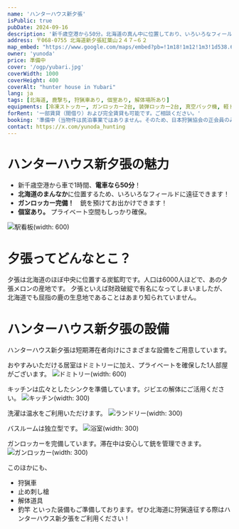 ```yaml
---
name: 'ハンターハウス新夕張'
isPublic: true
pubDate: 2024-09-16
description: '新千歳空港から50分。北海道の真ん中に位置しており、いろいろなフィールドに遠征できます。猟車あります。'
address: 〒068-0755 北海道新夕張紅葉山２４７−６２
map_embed: "https://www.google.com/maps/embed?pb=!1m18!1m12!1m3!1d538.6244955196777!2d142.03461829901698!3d42.93895004084584!2m3!1f0!2f0!3f0!3m2!1i1024!2i768!4f13.1!3m3!1m2!1s0x5f74c1aad6971645%3A0x7aa5755014fabbdd!2z44OP44Oz44K_44O844OP44Km44K55aSV5by1!5e1!3m2!1sja!2sjp!4v1724611660591!5m2!1sja!2sjp"
owner: 'yunoda'
price: 準備中
cover: '/ogp/yubari.jpg'
coverWidth: 1000
coverHeight: 400
coverAlt: "hunter house in Yubari"
lang: ja
tags: [北海道, 鹿撃ち, 狩猟車あり, 個室あり, 解体場所あり]
equipments: [冷凍ストッカー, ガンロッカー2台, 装弾ロッカー2台, 真空パック機, 軽トラック, 解体道具, 浴室完備, 汲み取りトイレ, 渓流釣り装備, カセットガスコンロ, 洗濯機, 駐車場2台]
forRent: '一部賃貸（間借り）および完全賃貸も可能です。ご相談ください。'
booking: '準備中（当物件は民泊事業ではありません。そのため、日本狩猟協会の正会員のみ利用できます。）' 
contact: https://x.com/yunoda_hunting
---
```


# ハンターハウス新夕張の魅力

- 新千歳空港から車で1時間、**電車なら50分**！
- **北海道のまんなか**に位置するため、いろいろなフィールドに遠征できます！
- **ガンロッカー完備！**　銃を預けてお出かけできます！
- **個室あり。** プライベート空間もしっかり確保。


![駅看板](@/content/house/img/yubari/yubari_town.jpg)(width: 600)

# 夕張ってどんなとこ？
夕張は北海道のほぼ中央に位置する炭鉱町です。人口は6000人ほどで、あの夕張メロンの産地です。
夕張といえば財政破綻で有名になってしまいましたが、北海道でも屈指の鹿の生息地であることはあまり知られていません。


# ハンターハウス新夕張の設備
ハンターハウス新夕張は短期滞在者向けにさまざまな設備をご用意しています。

おやすみいただける居室はドミトリーに加え、プライベートを確保した1人部屋がございます。
![ドミトリー](@/content/house/img/yubari/dormitory.jpg)(width: 600)

キッチンは広々としたシンクを準備しています。ジビエの解体にご活用ください。
![キッチン](@/content/house/img/yubari/kitchen.jpg)(width: 300)

洗濯は温水をご利用いただけます。
![ランドリー](@/content/house/img/yubari/laundry.jpg)(width: 300)

バスルームは独立型です。
![浴室](@/content/house/img/yubari/bathroom.jpg)(width: 300)

ガンロッカーを完備しています。滞在中は安心して銃を管理できます。
![ガンロッカー](@/content/house/img/yubari/gunrocker.jpg)(width: 300)

このほかにも、
- 狩猟車
- 止め刺し槍
- 解体道具
- 釣竿
といった装備もご準備しております。ぜひ北海道に狩猟遠征する際はハンターハウス新夕張をご利用ください！